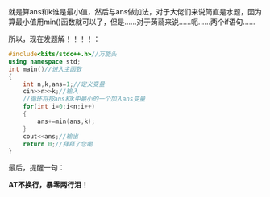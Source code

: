 就是算ans和k谁是最小值，然后与ans做加法，对于大佬们来说简直是水题，因为算最小值用min()函数就可以了，但是……对于蒟蒻来说……呃……两个if语句……

所以，现在发题解！！！！：
```cpp
#include<bits/stdc++.h>//万能头 
using namespace std;
int main()//进入主函数 
{
	int n,k,ans=1;//定义变量 
	cin>>n>>k;//输入
	//循环将按ans和k中最小的一个加入ans变量 
	for(int i=0;i<n;i++)
	{
		ans+=min(ans,k);
	}
	cout<<ans;//输出 
	return 0;//拜拜了您嘞 
}
```
最后，提醒一句：

**AT不换行，暴零两行泪！**